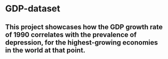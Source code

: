 # GDP-dataset

## This project showcases how the GDP growth rate of 1990 correlates with the prevalence of depression, for the highest-growing economies in the world at that point.
